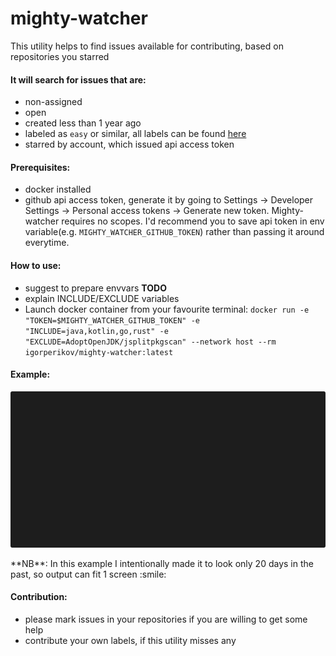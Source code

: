 # mighty-watcher
This utility helps to find issues available for contributing, based on repositories you starred

#### It will search for issues that are:
 - non-assigned 
 - open
 - created less than 1 year ago
 - labeled as `easy` or similar, all labels can be found [here](/src/main/kotlin/com/github/igorperikov/mightywatcher/service/ImportService.kt)
 - starred by account, which issued api access token 

#### Prerequisites:
 - docker installed
 - github api access token, generate it by going to Settings -> Developer Settings -> Personal access tokens -> Generate new token.
  Mighty-watcher requires no scopes. 
  I'd recommend you to save api token in env variable(e.g. `MIGHTY_WATCHER_GITHUB_TOKEN`) rather than passing it around everytime.  

#### How to use:
 - suggest to prepare envvars **TODO**
 - explain INCLUDE/EXCLUDE variables
 - Launch docker container from your favourite terminal: `docker run -e "TOKEN=$MIGHTY_WATCHER_GITHUB_TOKEN" -e "INCLUDE=java,kotlin,go,rust" -e "EXCLUDE=AdoptOpenJDK/jsplitpkgscan" --network host --rm igorperikov/mighty-watcher:latest`
 
#### Example:
<p align="center"><img src="/example.gif?raw=true"/></p>
**NB**: In this example I intentionally made it to look only 20 days in the past, so output can fit 1 screen :smile:

#### Contribution:
 - please mark issues in your repositories if you are willing to get some help
 - contribute your own labels, if this utility misses any
